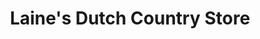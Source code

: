 ---
title: "Laine's Dutch Country Store"
url: /rockbridge/laines-dutch-country-store/
shop: Lebensmittel
---